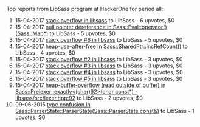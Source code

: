 Top reports from LibSass program at HackerOne for period all:

1. 15-04-2017 [stack overflow in libsass](https://hackerone.com/reports/221260) to LibSass - 6 upvotes, $0
2. 15-04-2017 [null pointer dereference in Sass::Eval::operator()(Sass::Map*)](https://hackerone.com/reports/221287) to LibSass - 5 upvotes, $0
3. 15-04-2017 [stack overflow #6 in libsass](https://hackerone.com/reports/221292) to LibSass - 5 upvotes, $0
4. 15-04-2017 [heap-use-after-free in Sass::SharedPtr::incRefCount()](https://hackerone.com/reports/221289) to LibSass - 4 upvotes, $0
5. 15-04-2017 [stack overflow #2 in libsass](https://hackerone.com/reports/221262) to LibSass - 3 upvotes, $0
6. 15-04-2017 [stack overflow #3 in libsass](https://hackerone.com/reports/221264) to LibSass - 3 upvotes, $0
7. 15-04-2017 [stack overflow #4 in libsass](https://hackerone.com/reports/221267) to LibSass - 3 upvotes, $0
8. 15-04-2017 [stack overflow #5 in libsass](https://hackerone.com/reports/221286) to LibSass - 3 upvotes, $0
9. 15-04-2017 [heap-buffer-overflow (read outside of buffer) in Sass::Prelexer::exactly\<(char)92\>(char const*) - libsass/src/lexer.hpp:92](https://hackerone.com/reports/221163) to LibSass - 2 upvotes, $0
10. 09-06-2015 [type confusion in Sass::ParserState::ParserState(Sass::ParserState const&)](https://hackerone.com/reports/66724) to LibSass - 1 upvotes, $0
